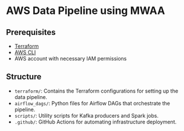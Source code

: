 # AWS Data Pipeline using MWAA

## Prerequisites

- [Terraform](https://www.terraform.io/downloads.html)
- [AWS CLI](https://aws.amazon.com/cli/)
- AWS account with necessary IAM permissions

## Structure

- `terraform/`: Contains the Terraform configurations for setting up the data pipeline.
- `airflow_dags/`: Python files for Airflow DAGs that orchestrate the pipeline.
- `scripts/`: Utility scripts for Kafka producers and Spark jobs.
- `.github/`: GitHub Actions for automating infrastructure deployment.
